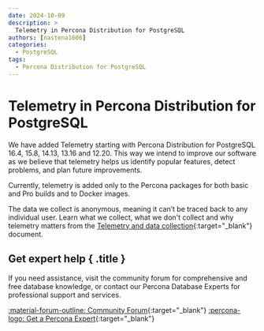 ```yaml
---
date: 2024-10-09
description: >
  Telemetry in Percona Distribution for PostgreSQL 
authors: [nastena1606]
categories:
  - PostgreSQL
tags:
  - Percona Distribution for PostgreSQL
---
```


# Telemetry in Percona Distribution for PostgreSQL

<!-- more -->

We have added Telemetry starting with Percona Distribution for PostgreSQL 16.4, 15.8, 14.13, 13.16 and 12.20. This way we intend to improve our software as we believe that telemetry helps us identify popular features, detect problems, and plan future improvements.

Currently, telemetry is added only to the Percona packages for both basic and Pro builds and to Docker images.

The data we collect is anonymous, meaning it can’t be traced back to any individual user. Learn what we collect, what we don't collect and why telemetry matters from the [Telemetry and data collection](https://docs.percona.com/postgresql/latest/telemetry.html){:target="_blank"} document.



<div data-banner markdown>

## Get expert help { .title }

If you need assistance, visit the community forum for comprehensive and free database knowledge, or contact our Percona Database Experts for professional support and services.

<div class="actions" markdown>

[:material-forum-outline: Community Forum](https://forums.percona.com/){:target="_blank"} [:percona-logo: Get a Percona Expert](https://www.percona.com/about/contact){:target="_blank"}
</div></div>
